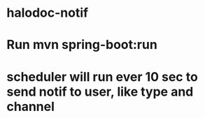 # halodoc-notif

# Run mvn spring-boot:run

# scheduler will run ever 10 sec to send notif to user, like type and channel

